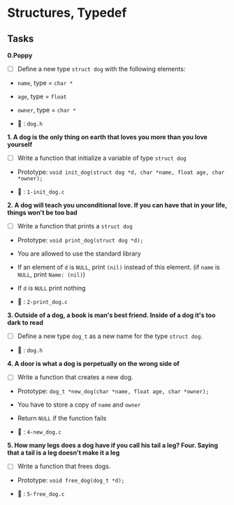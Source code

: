 # Structures, Typedef

## Tasks

**0.Poppy**

- [ ] Define a new type `struct dog` with the following elements:
- `name`, type = `char *`
- `age`, type = `float`
- `owner`, type = `char *`

- :file_folder: : `dog.h`


**1. A dog is the only thing on earth that loves you more than you love yourself**

- [ ] Write a function that initialize a variable of type `struct dog`
- Prototype: `void init_dog(struct dog *d, char *name, float age, char *owner);`

- :file_folder: : `1-init_dog.c`


**2. A dog will teach you unconditional love. If you can have that in your life, things won't be too bad**

- [ ] Write a function that prints a `struct dog`
- Prototype: `void print_dog(struct dog *d);`
- You are allowed to use the standard library
- If an element of `d` is `NULL`, print `(nil)` instead of this element. (if `name` is `NULL`, print `Name: (nil)`)
- If `d` is `NULL` print nothing

- :file_folder: : `2-print_dog.c`


**3. Outside of a dog, a book is man's best friend. Inside of a dog it's too dark to read**

- [ ] Define a new type `dog_t` as a new name for the type `struct dog`.

- :file_folder: : `dog.h`


**4. A door is what a dog is perpetually on the wrong side of**

- [ ] Write a function that creates a new dog.
- Prototype: `dog_t *new_dog(char *name, float age, char *owner);`
- You have to store a copy of `name` and `owner`
- Return `NULL` if the function fails

- :file_folder: : `4-new_dog.c`


**5. How many legs does a dog have if you call his tail a leg? Four. Saying that a tail is a leg doesn't make it a leg**

- [ ] Write a function that frees dogs.
- Prototype: `void free_dog(dog_t *d);`

- :file_folder: : `5-free_dog.c`
